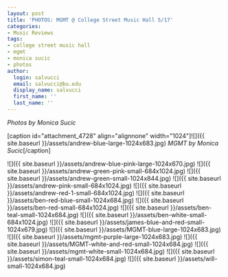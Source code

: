 ```yaml
---
layout: post
title: 'PHOTOS: MGMT @ College Street Music Hall 5/17'
categories:
- Music Reviews
tags:
- college street music hall
- mgmt
- monica sucic
- photos
author:
  login: salvucci
  email: salvucci@bu.edu
  display_name: salvucci
  first_name: ''
  last_name: ''
---
```

_Photos by Monica Sucic_

\[caption id="attachment\_4728" align="alignnone" width="1024"\]![]({{ site.baseurl }}/assets/andrew-blue-large-1024x683.jpg) _MGMT by Monica Sucic_\[/caption\]

![]({{ site.baseurl }}/assets/andrew-blue-pink-large-1024x670.jpg) ![]({{ site.baseurl }}/assets/andrew-green-pink-small-684x1024.jpg) ![]({{ site.baseurl }}/assets/andrew-green-small-1024x844.jpg) ![]({{ site.baseurl }}/assets/andrew-pink-small-684x1024.jpg) ![]({{ site.baseurl }}/assets/andrew-red-1-small-684x1024.jpg) ![]({{ site.baseurl }}/assets/ben-red-blue-small-1024x684.jpg) ![]({{ site.baseurl }}/assets/ben-red-small-684x1024.jpg) ![]({{ site.baseurl }}/assets/ben-teal-small-1024x684.jpg) ![]({{ site.baseurl }}/assets/ben-white-small-684x1024.jpg) ![]({{ site.baseurl }}/assets/james-blue-and-red-small-1024x679.jpg) ![]({{ site.baseurl }}/assets/MGMT-blue-large-1024x683.jpg) ![]({{ site.baseurl }}/assets/mgmt-purple-large-1024x683.jpg) ![]({{ site.baseurl }}/assets/MGMT-white-and-red-small-1024x684.jpg) ![]({{ site.baseurl }}/assets/mgmt-white-small-1024x684.jpg) ![]({{ site.baseurl }}/assets/simon-teal-small-1024x684.jpg) ![]({{ site.baseurl }}/assets/will-small-1024x684.jpg)
